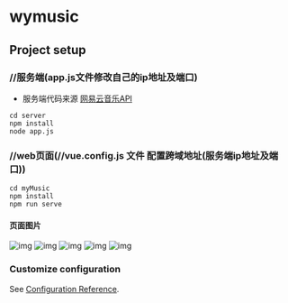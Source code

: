 # wymusic

## Project setup


### //服务端(app.js文件修改自己的ip地址及端口)
* 服务端代码来源 [网易云音乐API](https://binaryify.github.io/NeteaseCloudMusicApi/#/)
```
cd server
npm install   
node app.js
```

### //web页面(//vue.config.js 文件 配置跨域地址(服务端ip地址及端口))
```
cd myMusic
npm install  
npm run serve
```

#### 页面图片
![img](https://github.com/Codermi7/wyMusic/tree/master/public/img1.png)
![img](https://github.com/Codermi7/wyMusic/tree/master/public/img2.png)
![img](https://github.com/Codermi7/wyMusic/tree/master/public/img3.png)
![img](https://github.com/Codermi7/wyMusic/tree/master/public/img4.png)
![img](https://github.com/Codermi7/wyMusic/tree/master/public/img5.png)

### Customize configuration
See [Configuration Reference](https://cli.vuejs.org/config/).

